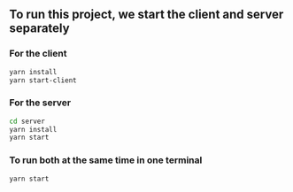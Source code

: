 ## To run this project, we start the client and server separately
### For the client
```bash
yarn install
yarn start-client
```

### For the server
```bash
cd server
yarn install
yarn start
```

### To run both at the same time in one terminal
```bash
yarn start
```
